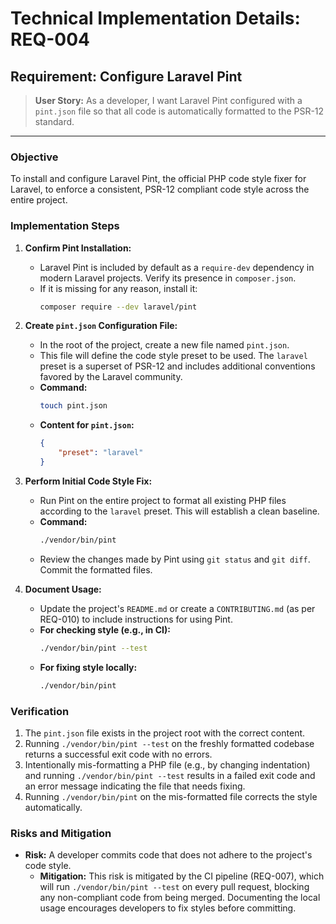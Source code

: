 # **Technical Implementation Details: REQ-004**

## **Requirement: Configure Laravel Pint**

> **User Story:** As a developer, I want Laravel Pint configured with a `pint.json` file so that all code is automatically formatted to the PSR-12 standard.

---

### **Objective**

To install and configure Laravel Pint, the official PHP code style fixer for Laravel, to enforce a consistent, PSR-12 compliant code style across the entire project.

### **Implementation Steps**

1.  **Confirm Pint Installation:**
    *   Laravel Pint is included by default as a `require-dev` dependency in modern Laravel projects. Verify its presence in `composer.json`.
    *   If it is missing for any reason, install it:
        ```bash
        composer require --dev laravel/pint
        ```

2.  **Create `pint.json` Configuration File:**
    *   In the root of the project, create a new file named `pint.json`.
    *   This file will define the code style preset to be used. The `laravel` preset is a superset of PSR-12 and includes additional conventions favored by the Laravel community.
    *   **Command:**
        ```bash
        touch pint.json
        ```
    *   **Content for `pint.json`:**
        ```json
        {
            "preset": "laravel"
        }
        ```

3.  **Perform Initial Code Style Fix:**
    *   Run Pint on the entire project to format all existing PHP files according to the `laravel` preset. This will establish a clean baseline.
    *   **Command:**
        ```bash
        ./vendor/bin/pint
        ```
    *   Review the changes made by Pint using `git status` and `git diff`. Commit the formatted files.

4.  **Document Usage:**
    *   Update the project's `README.md` or create a `CONTRIBUTING.md` (as per REQ-010) to include instructions for using Pint.
    *   **For checking style (e.g., in CI):**
        ```bash
        ./vendor/bin/pint --test
        ```
    *   **For fixing style locally:**
        ```bash
        ./vendor/bin/pint
        ```

### **Verification**

1.  The `pint.json` file exists in the project root with the correct content.
2.  Running `./vendor/bin/pint --test` on the freshly formatted codebase returns a successful exit code with no errors.
3.  Intentionally mis-formatting a PHP file (e.g., by changing indentation) and running `./vendor/bin/pint --test` results in a failed exit code and an error message indicating the file that needs fixing.
4.  Running `./vendor/bin/pint` on the mis-formatted file corrects the style automatically.

### **Risks and Mitigation**

*   **Risk:** A developer commits code that does not adhere to the project's code style.
    *   **Mitigation:** This risk is mitigated by the CI pipeline (REQ-007), which will run `./vendor/bin/pint --test` on every pull request, blocking any non-compliant code from being merged. Documenting the local usage encourages developers to fix styles before committing.

